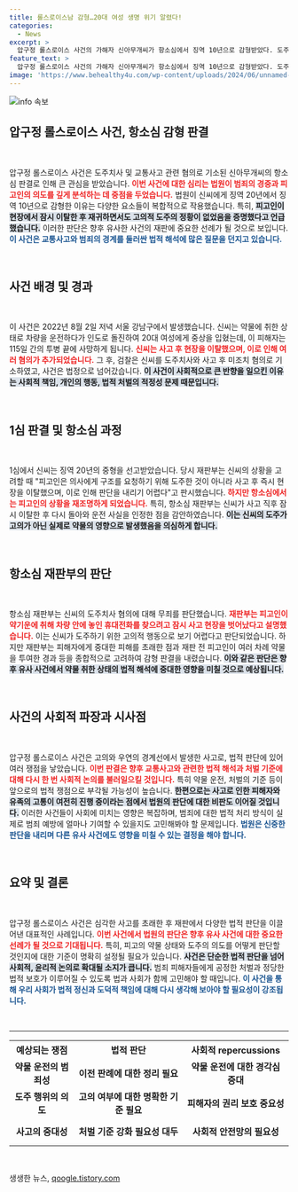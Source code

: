```yaml
---
title: 롤스로이스남 감형…20대 여성 생명 위기 알렸다!
categories:
  - News
excerpt: >
  압구정 롤스로이스 사건의 가해자 신아무개씨가 항소심에서 징역 10년으로 감형받았다. 도주치사 혐의 일부가 무죄로 판단된 이 사건은 약물 운전의 심각성과 피해자의 고통을 잊지 말아야 한다는 논란을 불러일으킨다.
feature_text: >
  압구정 롤스로이스 사건의 가해자 신아무개씨가 항소심에서 징역 10년으로 감형받았다. 도주치사 혐의 일부가 무죄로 판단된 이 사건은 약물 운전의 심각성과 피해자의 고통을 잊지 말아야 한다는 논란을 불러일으킨다.
image: 'https://www.behealthy4u.com/wp-content/uploads/2024/06/unnamed-file.png'
---
```


<p><img src="https://www.behealthy4u.com/wp-content/uploads/2024/06/unnamed-file.png" alt="info 속보" /></p>

<h2 data-ke-size="size26">압구정 롤스로이스 사건, 항소심 감형 판결</h2>

<p data-ke-size="size16">&nbsp;</p>

<p>압구정 롤스로이스 사건은 도주치사 및 교통사고 관련 혐의로 기소된 신아무개씨의 항소심 판결로 인해 큰 관심을 받았습니다. <b><span style="color: #ee2323;">이번 사건에 대한 심리는 법원이 범죄의 경중과 피고인의 의도를 깊게 분석하는 데 중점을 두었습니다.</span></b> 법원이 신씨에게 징역 20년에서 징역 10년으로 감형한 이유는 다양한 요소들이 복합적으로 작용했습니다. 특히, <b><span style="background-color: #21538527;">피고인이 현장에서 잠시 이탈한 후 재귀하면서도 고의적 도주의 정황이 없었음을 증명했다고 언급했습니다.</span></b> 이러한 판단은 향후 유사한 사건의 재판에 중요한 선례가 될 것으로 보입니다. <b><span style="color: #1a5490;">이 사건은 교통사고와 범죄의 경계를 둘러싼 법적 해석에 많은 질문을 던지고 있습니다.</span></b></p>

<p data-ke-size="size16">&nbsp;</p>

<h2 data-ke-size="size26">사건 배경 및 경과</h2>

<p data-ke-size="size16">&nbsp;</p>

<p>이 사건은 2022년 8월 2일 저녁 서울 강남구에서 발생했습니다. 신씨는 약물에 취한 상태로 차량을 운전하다가 인도로 돌진하여 20대 여성에게 중상을 입혔는데, 이 피해자는 115일 간의 투병 끝에 사망하게 됩니다. <b><span style="color: #ee2323;">신씨는 사고 후 현장을 이탈했으며, 이로 인해 여러 혐의가 추가되었습니다.</span></b> 그 후, 검찰은 신씨를 도주치사와 사고 후 미조치 혐의로 기소하였고, 사건은 법정으로 넘어갔습니다. <b><span style="background-color: #21538527;">이 사건이 사회적으로 큰 반향을 일으킨 이유는 사회적 책임, 개인의 행동, 법적 처벌의 적정성 문제 때문입니다.</span></b></p>

<p data-ke-size="size16">&nbsp;</p>

<h2 data-ke-size="size26">1심 판결 및 항소심 과정</h2>

<p data-ke-size="size16">&nbsp;</p>

<p>1심에서 신씨는 징역 20년의 중형을 선고받았습니다. 당시 재판부는 신씨의 상황을 고려할 때 "피고인은 의사에게 구조를 요청하기 위해 도주한 것이 아니라 사고 후 즉시 현장을 이탈했으며, 이로 인해 판단을 내리기 어렵다"고 판시했습니다. <b><span style="color: #ee2323;">하지만 항소심에서는 피고인의 상황을 재조명하게 되었습니다.</span></b> 특히, 항소심 재판부는 신씨가 사고 직후 잠시 이탈한 후 다시 돌아와 운전 사실을 인정한 점을 감안하였습니다. <b><span style="background-color: #21538527;">이는 신씨의 도주가 고의가 아닌 실제로 약물의 영향으로 발생했음을 의심하게 합니다.</span></b></p>

<p data-ke-size="size16">&nbsp;</p>

<h2 data-ke-size="size26">항소심 재판부의 판단</h2>

<p data-ke-size="size16">&nbsp;</p>

<p>항소심 재판부는 신씨의 도주치사 혐의에 대해 무죄를 판단했습니다. <b><span style="color: #ee2323;">재판부는 피고인이 약기운에 취해 차량 안에 놓인 휴대전화를 찾으려고 잠시 사고 현장을 벗어났다고 설명했습니다.</span></b> 이는 신씨가 도주하기 위한 고의적 행동으로 보기 어렵다고 판단되었습니다. 하지만 재판부는 피해자에게 중대한 피해를 초래한 점과 재판 전 피고인이 여러 차례 약물을 투여한 경과 등을 종합적으로 고려하여 감형 판결을 내렸습니다. <b><span style="background-color: #21538527;">이와 같은 판단은 향후 유사 사건에서 약물 취한 상태의 법적 해석에 중대한 영향을 미칠 것으로 예상됩니다.</span></b></p>

<p data-ke-size="size16">&nbsp;</p>

<h2 data-ke-size="size26">사건의 사회적 파장과 시사점</h2>

<p data-ke-size="size16">&nbsp;</p>

<p>압구정 롤스로이스 사건은 고의와 우연의 경계선에서 발생한 사고로, 법적 판단에 있어 여러 쟁점을 낳았습니다. <b><span style="color: #ee2323;">이번 판결은 향후 교통사고와 관련한 법적 해석과 처벌 기준에 대해 다시 한 번 사회적 논의를 불러일으킬 것입니다.</span></b> 특히 약물 운전, 처벌의 기준 등이 앞으로의 법적 쟁점으로 부각될 가능성이 높습니다. <b><span style="background-color: #21538527;">한편으로는 사고로 인한 피해자와 유족의 고통이 여전히 진행 중이라는 점에서 법원의 판단에 대한 비판도 이어질 것입니다.</span></b> 이러한 사건들이 사회에 미치는 영향은 복잡하며, 범죄에 대한 법적 처리 방식이 실제로 범죄 예방에 얼마나 기여할 수 있을지도 고민해봐야 할 문제입니다. <b><span style="color: #1a5490;">법원은 신중한 판단을 내리며 다른 유사 사건에도 영향을 미칠 수 있는 결정을 해야 합니다.</span></b></p>

<p data-ke-size="size16">&nbsp;</p>

<h2 data-ke-size="size26">요약 및 결론</h2>

<p data-ke-size="size16">&nbsp;</p>

<p>압구정 롤스로이스 사건은 심각한 사고를 초래한 후 재판에서 다양한 법적 판단을 이끌어낸 대표적인 사례입니다. <b><span style="color: #ee2323;">이번 사건에서 법원의 판단은 향후 유사 사건에 대한 중요한 선례가 될 것으로 기대됩니다.</span></b> 특히, 피고의 약물 상태와 도주의 의도를 어떻게 판단할 것인지에 대한 기준이 명확히 설정될 필요가 있습니다. <b><span style="background-color: #21538527;">사건은 단순한 법적 판단을 넘어 사회적, 윤리적 논의로 확대될 소지가 큽니다.</span></b> 범죄 피해자들에게 공정한 처벌과 정당한 법적 보호가 이루어질 수 있도록 법과 사회가 함께 고민해야 할 때입니다. <b><span style="color: #1a5490;">이 사건을 통해 우리 사회가 법적 정신과 도덕적 책임에 대해 다시 생각해 보아야 할 필요성이 강조됩니다.</span></b></p>

<p data-ke-size="size16">&nbsp;</p>

<hr>

<table style="width:100%;">
  <tr>
    <th style="text-align: center;"><b>예상되는 쟁점</b></th>
    <th style="text-align: center;"><b>법적 판단</b></th>
    <th style="text-align: center;"><b>사회적 repercussions</b></th>
  </tr>
  <tr>
    <td style="text-align: center; height: 50px;"><b>약물 운전의 범죄성</b></td>
    <td style="text-align: center; height: 50px;"><b>이전 판례에 대한 정리 필요</b></td>
    <td style="text-align: center; height: 50px;"><b>약물 운전에 대한 경각심 증대</b></td>
  </tr>
  <tr>
    <td style="text-align: center; height: 50px;"><b>도주 행위의 의도</b></td>
    <td style="text-align: center; height: 50px;"><b>고의 여부에 대한 명확한 기준 필요</b></td>
    <td style="text-align: center; height: 50px;"><b>피해자의 권리 보호 중요성</b></td>
  </tr>
  <tr>
    <td style="text-align: center; height: 50px;"><b>사고의 중대성</b></td>
    <td style="text-align: center; height: 50px;"><b>처벌 기준 강화 필요성 대두</b></td>
    <td style="text-align: center; height: 50px;"><b>사회적 안전망의 필요성</b></td>
  </tr>
</table>

<p data-ke-size="size16">&nbsp;</p>
생생한 뉴스, <a href="https://qoogle.tistory.com" rel="dofollow">qoogle.tistory.com</a>


